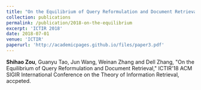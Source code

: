 ```yaml
---
title: "On the Equilibrium of Query Reformulation and Document Retrieval"
collection: publications
permalink: /publication/2018-on-the-equilibrium
excerpt: 'ICTIR 2018'
date: 2018-07-01
venue: 'ICTIR'
paperurl: 'http://academicpages.github.io/files/paper3.pdf'
---
```

**Shihao Zou**, Guanyu Tao, Jun Wang, Weinan Zhang and Dell Zhang, "On the Equilibrium of Query Reformulation and Document Retrieval," ICTIR'18 ACM SIGIR International Conference on the Theory of Information Retrieval, accpeted.
